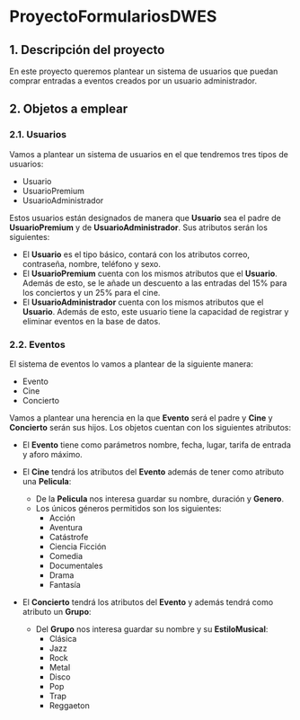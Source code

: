 # ProyectoFormulariosDWES

## 1. Descripción del proyecto

En este proyecto queremos plantear un sistema de usuarios que puedan comprar entradas a eventos creados por un usuario administrador.

## 2. Objetos a emplear

### 2.1. Usuarios

Vamos a plantear un sistema de usuarios en el que tendremos tres tipos de usuarios: 
- Usuario
- UsuarioPremium
- UsuarioAdministrador

Estos usuarios están designados de manera que **Usuario** sea el padre de **UsuarioPremium** y de **UsuarioAdministrador**. Sus atributos serán los siguientes:

- El **Usuario** es el tipo básico, contará con los atributos correo, contraseña, nombre, teléfono y sexo.
- El **UsuarioPremium** cuenta con los mismos atributos que el **Usuario**. Además de esto, se le añade un descuento a las entradas del 15% para los conciertos y un 25% para el cine.
-  El **UsuarioAdministrador** cuenta con los mismos atributos que el **Usuario**. Además de esto, este usuario tiene la capacidad de registrar y eliminar eventos en la base de datos. 

### 2.2. Eventos

El sistema de eventos lo vamos a plantear de la siguiente manera: 

- Evento
- Cine
- Concierto

Vamos a plantear una herencia en la que **Evento** será el padre y **Cine** y **Concierto** serán sus hijos. Los objetos cuentan con los siguientes atributos:

- El **Evento** tiene como parámetros nombre, fecha, lugar, tarifa de entrada y aforo máximo.

- El **Cine** tendrá los atributos del **Evento** además de tener como atributo una **Pelicula**:
    - De la **Pelicula** nos interesa guardar su nombre, duración y **Genero**.
    - Los únicos géneros permitidos son los siguientes: 
        - Acción
        - Aventura
        - Catástrofe
        - Ciencia Ficción
        - Comedia 
        - Documentales
        - Drama
        - Fantasía

- El **Concierto** tendrá los atributos del **Evento** y además tendrá como atributo un **Grupo**:
    - Del **Grupo** nos interesa guardar su nombre y su **EstiloMusical**: 
        - Clásica
        - Jazz
        - Rock
        - Metal
        - Disco
        - Pop
        - Trap
        - Reggaeton

